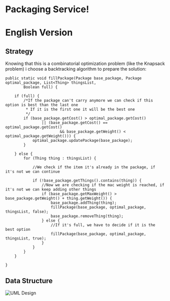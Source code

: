 # Packaging Service!
# English Version


## Strategy

Knowing that this is a combinatorial optimization problem (like the Knapsack problem) i choose a backtracking algorithm to prepare the solution:

    public static void fillPackage(Package base_package, Package optimal_package, List<Thing> thingsList,
			Boolean full) {

		if (full) {
			/*If the package can't carry anymore we can check if this option is best than the last one
			 * If it is the first one it will be the best one
			 */
			if (base_package.getCost() > optimal_package.getCost()
					|| (base_package.getCost() == optimal_package.getCost()
							&& base_package.getWeight() < optimal_package.getWeight())) {
				optimal_package.updatePackage(base_package);
			}

		} else {
			for (Thing thing : thingsList) {
				
				//We check if the item it's already in the package, if it's not we can continue
				 
				if (!base_package.getThings().contains(thing)) {
					//Now we are checking if the mac weight is reached, if it's not we can keep adding other things
					if (base_package.getMaxWeight() > base_package.getWeight() + thing.getWeight()) {
						base_package.addThing(thing);
						fillPackage(base_package, optimal_package, thingsList, false);
						base_package.removeThing(thing);
					} else {
						//If it's full, we have to decide if it is the best option
						fillPackage(base_package, optimal_package, thingsList, true);
					}
				}
			}
		}

	}

## Data Structure

![UML Design](https://picasaweb.google.com/109134416379125023794/6723674838878171713#6723674841612848978)


